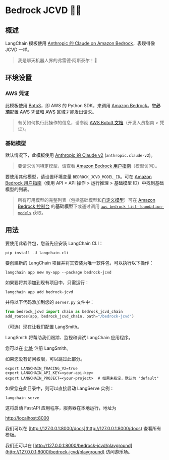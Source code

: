 # Bedrock JCVD 🕺🥋

## 概述

LangChain 模板使用 [Anthropic 的 Claude on Amazon Bedrock](https://aws.amazon.com/bedrock/claude/)，表现得像 JCVD 一样。

> 我是聊天机器人界的弗雷德·阿斯泰尔！🕺

## 环境设置

### AWS 凭证

此模板使用 [Boto3](https://boto3.amazonaws.com/v1/documentation/api/latest/index.html)，即 AWS 的 Python SDK，来调用 [Amazon Bedrock](https://aws.amazon.com/bedrock/)。您**必须**配置 AWS 凭证和 AWS 区域才能发出请求。

> 有关如何执行此操作的信息，请参阅 [AWS Boto3 文档](https://boto3.amazonaws.com/v1/documentation/api/latest/guide/credentials.html)（开发人员指南 > 凭证）。

### 基础模型

默认情况下，此模板使用 [Anthropic 的 Claude v2](https://aws.amazon.com/about-aws/whats-new/2023/08/claude-2-foundation-model-anthropic-amazon-bedrock/) (`anthropic.claude-v2`)。

> 要请求访问特定模型，请查看 [Amazon Bedrock 用户指南](https://docs.aws.amazon.com/bedrock/latest/userguide/model-access.html)（模型访问）。

要使用其他模型，请设置环境变量 `BEDROCK_JCVD_MODEL_ID`。可在 [Amazon Bedrock 用户指南](https://docs.aws.amazon.com/bedrock/latest/userguide/model-ids-arns.html)（使用 API > API 操作 > 运行推理 > 基础模型 ID）中找到基础模型的列表。

> 所有可用模型的完整列表（包括基础模型和[自定义模型](https://docs.aws.amazon.com/bedrock/latest/userguide/custom-models.html)）可在 [Amazon Bedrock 控制台](https://docs.aws.amazon.com/bedrock/latest/userguide/using-console.html) 的**基础模型**下或通过调用 [`aws bedrock list-foundation-models`](https://docs.aws.amazon.com/cli/latest/reference/bedrock/list-foundation-models.html) 获取。

## 用法

要使用此软件包，您首先应安装 LangChain CLI：

```shell
pip install -U langchain-cli
```

要创建新的 LangChain 项目并将其安装为唯一软件包，可以执行以下操作：

```shell
langchain app new my-app --package bedrock-jcvd
```

如果要将其添加到现有项目中，只需运行：

```shell
langchain app add bedrock-jcvd
```

并将以下代码添加到您的 `server.py` 文件中：

```python
from bedrock_jcvd import chain as bedrock_jcvd_chain
add_routes(app, bedrock_jcvd_chain, path="/bedrock-jcvd")
```

（可选）现在让我们配置 LangSmith。

LangSmith 将帮助我们跟踪、监视和调试 LangChain 应用程序。

您可以在 [此处](https://smith.langchain.com/) 注册 LangSmith。

如果您没有访问权限，可以跳过此部分。

```shell
export LANGCHAIN_TRACING_V2=true
export LANGCHAIN_API_KEY=<your-api-key>
export LANGCHAIN_PROJECT=<your-project>  # 如果未指定，默认为 "default"
```

如果您在此目录中，则可以直接启动 LangServe 实例：

```shell
langchain serve
```

这将启动 FastAPI 应用程序，服务器在本地运行，地址为 

[http://localhost:8000](http://localhost:8000)

我们可以在 [http://127.0.0.1:8000/docs](http://127.0.0.1:8000/docs) 查看所有模板。

我们还可以在 [http://127.0.0.1:8000/bedrock-jcvd/playground](http://127.0.0.1:8000/bedrock-jcvd/playground) 访问游乐场。